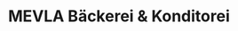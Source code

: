 ---
title: "MEVLA Bäckerei & Konditorei"
url: /wien/mevla-baeckerei-und-konditorei/
shop: Bäckerei
---